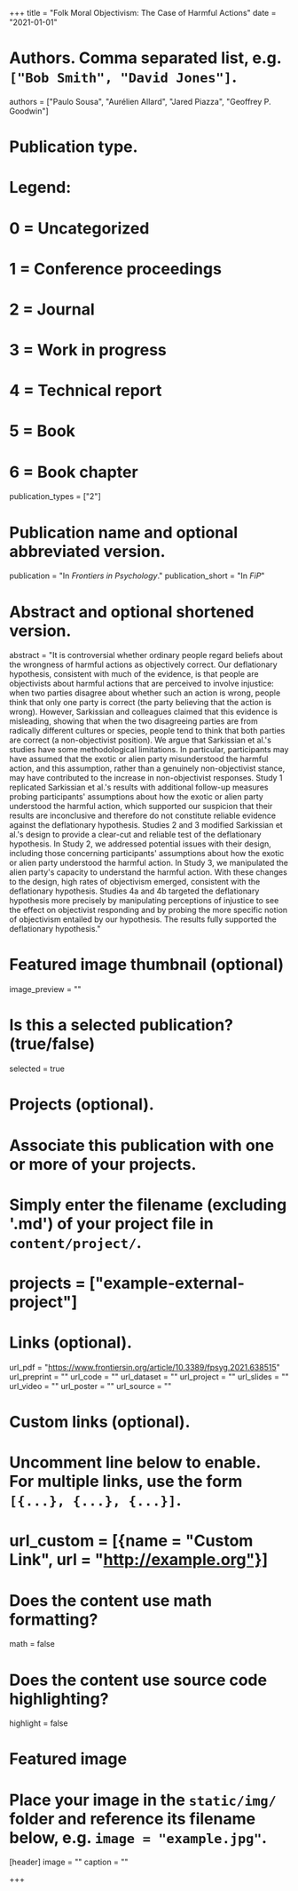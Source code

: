 +++
title = "Folk Moral Objectivism: The Case of Harmful Actions"
date = "2021-01-01"

# Authors. Comma separated list, e.g. `["Bob Smith", "David Jones"]`.
authors = ["Paulo Sousa", "Aurélien Allard", "Jared Piazza", "Geoffrey P. Goodwin"]

# Publication type.
# Legend:
# 0 = Uncategorized
# 1 = Conference proceedings
# 2 = Journal
# 3 = Work in progress
# 4 = Technical report
# 5 = Book
# 6 = Book chapter
publication_types = ["2"]

# Publication name and optional abbreviated version.
publication = "In *Frontiers in Psychology*."
publication_short = "In *FiP*"

# Abstract and optional shortened version.
abstract = "It is controversial whether ordinary people regard beliefs about the wrongness of harmful actions as objectively correct. Our deflationary hypothesis, consistent with much of the evidence, is that people are objectivists about harmful actions that are perceived to involve injustice: when two parties disagree about whether such an action is wrong, people think that only one party is correct (the party believing that the action is wrong). However, Sarkissian and colleagues claimed that this evidence is misleading, showing that when the two disagreeing parties are from radically different cultures or species, people tend to think that both parties are correct (a non-objectivist position). We argue that Sarkissian et al.'s studies have some methodological limitations. In particular, participants may have assumed that the exotic or alien party misunderstood the harmful action, and this assumption, rather than a genuinely non-objectivist stance, may have contributed to the increase in non-objectivist responses. Study 1 replicated Sarkissian et al.'s results with additional follow-up measures probing participants' assumptions about how the exotic or alien party understood the harmful action, which supported our suspicion that their results are inconclusive and therefore do not constitute reliable evidence against the deflationary hypothesis. Studies 2 and 3 modified Sarkissian et al.'s design to provide a clear-cut and reliable test of the deflationary hypothesis. In Study 2, we addressed potential issues with their design, including those concerning participants' assumptions about how the exotic or alien party understood the harmful action. In Study 3, we manipulated the alien party's capacity to understand the harmful action. With these changes to the design, high rates of objectivism emerged, consistent with the deflationary hypothesis. Studies 4a and 4b targeted the deflationary hypothesis more precisely by manipulating perceptions of injustice to see the effect on objectivist responding and by probing the more specific notion of objectivism entailed by our hypothesis. The results fully supported the deflationary hypothesis."

# Featured image thumbnail (optional)
image_preview = ""

# Is this a selected publication? (true/false)
selected = true

# Projects (optional).
#   Associate this publication with one or more of your projects.
#   Simply enter the filename (excluding '.md') of your project file in `content/project/`.
# projects = ["example-external-project"]

# Links (optional).
url_pdf = "https://www.frontiersin.org/article/10.3389/fpsyg.2021.638515"
url_preprint = ""
url_code = ""
url_dataset = ""
url_project = ""
url_slides = ""
url_video = ""
url_poster = ""
url_source = ""

# Custom links (optional).
#   Uncomment line below to enable. For multiple links, use the form `[{...}, {...}, {...}]`.
# url_custom = [{name = "Custom Link", url = "http://example.org"}]

# Does the content use math formatting?
math = false

# Does the content use source code highlighting?
highlight = false

# Featured image
# Place your image in the `static/img/` folder and reference its filename below, e.g. `image = "example.jpg"`.
[header]
image = ""
caption = ""

+++